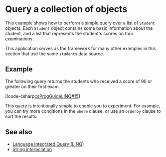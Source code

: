 
# Query a collection of objects

This example shows how to perform a simple query over a list of `Student` objects. Each `Student` object contains some basic information about the student, and a list that represents the student's scores on four examinations.  
  
This application serves as the framework for many other examples in this section that use the same `students` data source.  
  
## Example

The following query returns the students who received a score of 90 or greater on their first exam.  
  
[!code-csharp[csProgGuideLINQ#15](~/samples/snippets/csharp/concepts/linq/how-to-query-a-collection-of-objects_1.cs)]  
  
This query is intentionally simple to enable you to experiment. For example, you can try more conditions in the `where` clause, or use an `orderby` clause to sort the results.  
  
## See also

- [Language Integrated Query (LINQ)](index.md)
- [String interpolation](../language-reference/tokens/interpolated.md)
